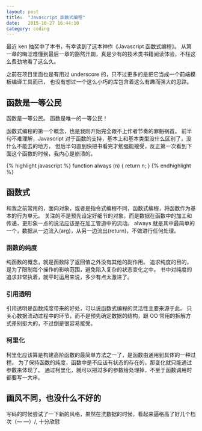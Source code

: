 ```yaml
---
layout: post
title:  "Javascript 函数式编程"
date:   2015-10-27 16:44:10
category: coding
---
```


最近 ken 抽奖中了本书，有幸读到了这本神作《Javascript 函数式编程》。
从第一章的晦涩难懂到最后一章的豁然开朗，真是少有的技术类书籍阅读体验，不枉这么费劲地看了这么久。

之前在项目里面也是有用过 underscore 的，只不过更多的是把它当成一个前端模板编译工具而已，
也没有想过一个这么小巧的库包含着这么有趣而强大的思路。

## 函数是一等公民

函数是一等公民。
函数是唯一的一等公民！

函数式编程的第一个概念，也是我刚开始完全跟不上作者节奏的罪魁祸首。
前半句不难理解，Javascript 对于函数的支持，基本上和基本类型没什么区别了，没什么不能去的地方，
但后半句直到快把书看完才勉强能接受，反正第一次看到下面这个函数的时候，我内心是崩溃的。

{% highlight javascript %}
function always (n) {
    return n;
}
{% endhighlight %}

## 函数式

和我之前常用的，面向对象，或者是指令式编程不同，函数式编程，将函数作为基本的行为单元。
关注的不是预先设定好细节的对象，而是数据在函数中的加工和传递，更形象一点的说法应该是在加工管道中的流动。
always 就是其中最简单的一个，数据从一边流入(arg)，从另一边流出(return)，不做进行任何处理。

### 函数的纯度
纯函数的概念，就是函数除了返回值之外没有其他的副作用。
追求纯度的目的，是为了限制每个操作的影响范围，避免陷入复杂的状态变化之中。
书中对纯度的追求非常执着，就平时运用来说，多少有点太激进了。

### 引用透明
引用透明是函数纯度带来的好处，可以说函数式编程的灵活性主要来源于此。
只关心数据流动过程中的环节，而不是预先确定数据的结构，跟 OO 常用的拆解方式差别挺大的，不过倒是很容易接受。

### 柯里化
柯里化应该算是构建高阶函数的最简单方法之一了，是函数由通用到具体的一种过程。
为了保持函数的纯度，函数中是不应该有状态的存在的，那变化就只能通过参数来体现了。
通过柯里化，就可以把过多的参数给处理掉，不至于函数调用时都要写一大串。

## 画风不同，也没什么不好的
写码的时候尝试了一下新的风格，果然在洗数据的时候，看起来逼格高了好几个档次（— —）/, 十分欣慰
